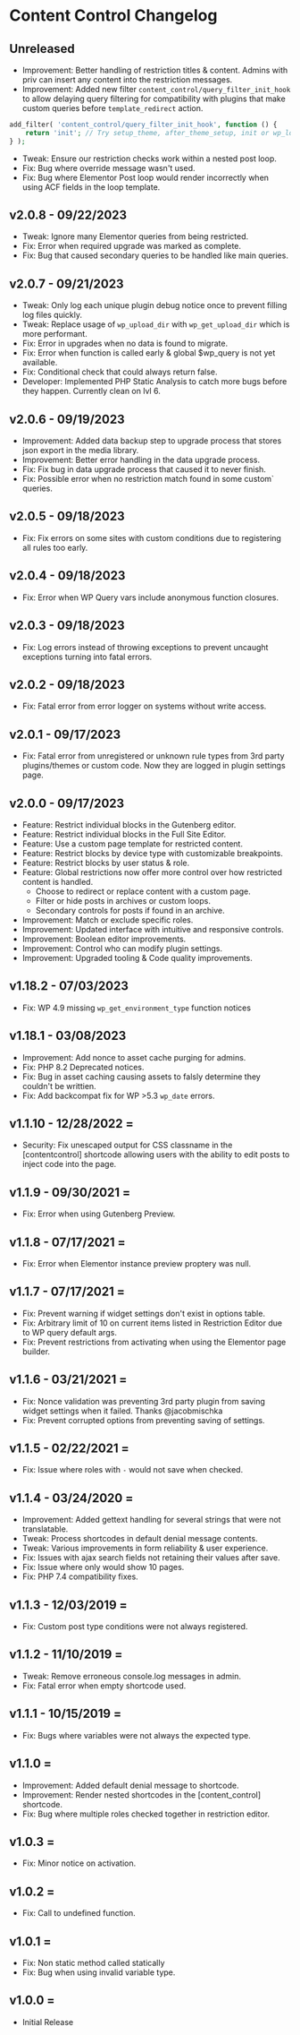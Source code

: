 # Content Control Changelog

## Unreleased

-   Improvement: Better handling of restriction titles & content. Admins with priv can insert any content into the restriction messages.
-   Improvement: Added new filter `content_control/query_filter_init_hook` to allow delaying query filtering for compatibility with plugins that make custom queries before `template_redirect` action.

```php
add_filter( 'content_control/query_filter_init_hook', function () {
    return 'init'; // Try setup_theme, after_theme_setup, init or wp_loaded
} );
```

-   Tweak: Ensure our restriction checks work within a nested post loop.
-   Fix: Bug where override message wasn't used.
-   Fix: Bug where Elementor Post loop would render incorrectly when using ACF fields in the loop template.

## v2.0.8 - 09/22/2023

-   Tweak: Ignore many Elementor queries from being restricted.
-   Fix: Error when required upgrade was marked as complete.
-   Fix: Bug that caused secondary queries to be handled like main queries.

## v2.0.7 - 09/21/2023

-   Tweak: Only log each unique plugin debug notice once to prevent filling log files quickly.
-   Tweak: Replace usage of `wp_upload_dir` with `wp_get_upload_dir` which is more performant.
-   Fix: Error in upgrades when no data is found to migrate.
-   Fix: Error when function is called early & global $wp_query is not yet available.
-   Fix: Conditional check that could always return false.
-   Developer: Implemented PHP Static Analysis to catch more bugs before they happen. Currently clean on lvl 6.

## v2.0.6 - 09/19/2023

-   Improvement: Added data backup step to upgrade process that stores json export in the media library.
-   Improvement: Better error handling in the data upgrade process.
-   Fix: Fix bug in data upgrade process that caused it to never finish.
-   Fix: Possible error when no restriction match found in some custom` queries.

## v2.0.5 - 09/18/2023

-   Fix: Fix errors on some sites with custom conditions due to registering all rules too early.

## v2.0.4 - 09/18/2023

-   Fix: Error when WP Query vars include anonymous function closures.

## v2.0.3 - 09/18/2023

-   Fix: Log errors instead of throwing exceptions to prevent uncaught exceptions turning into fatal errors.

## v2.0.2 - 09/18/2023

-   Fix: Fatal error from error logger on systems without write access.

## v2.0.1 - 09/17/2023

-   Fix: Fatal error from unregistered or unknown rule types from 3rd party plugins/themes or custom code. Now they are logged in plugin settings page.

## v2.0.0 - 09/17/2023

-   Feature: Restrict individual blocks in the Gutenberg editor.
-   Feature: Restrict individual blocks in the Full Site Editor.
-   Feature: Use a custom page template for restricted content.
-   Feature: Restrict blocks by device type with customizable breakpoints.
-   Feature: Restrict blocks by user status & role.
-   Feature: Global restrictions now offer more control over how restricted content is handled.
    -   Choose to redirect or replace content with a custom page.
    -   Filter or hide posts in archives or custom loops.
    -   Secondary controls for posts if found in an archive.
-   Improvement: Match or exclude specific roles.
-   Improvement: Updated interface with intuitive and responsive controls.
-   Improvement: Boolean editor improvements.
-   Improvement: Control who can modify plugin settings.
-   Improvement: Upgraded tooling & Code quality improvements.

## v1.18.2 - 07/03/2023

-   Fix: WP 4.9 missing `wp_get_environment_type` function notices

## v1.18.1 - 03/08/2023

-   Improvement: Add nonce to asset cache purging for admins.
-   Fix: PHP 8.2 Deprecated notices.
-   Fix: Bug in asset caching causing assets to falsly determine they couldn't be writtien.
-   Fix: Add backcompat fix for WP >5.3 `wp_date` errors.

## v1.1.10 - 12/28/2022 =

-   Security: Fix unescaped output for CSS classname in the [contentcontrol] shortcode allowing users with the ability to edit posts to inject code into the page.

## v1.1.9 - 09/30/2021 =

-   Fix: Error when using Gutenberg Preview.

## v1.1.8 - 07/17/2021 =

-   Fix: Error when Elementor instance preview proptery was null.

## v1.1.7 - 07/17/2021 =

-   Fix: Prevent warning if widget settings don't exist in options table.
-   Fix: Arbitrary limit of 10 on current items listed in Restriction Editor due to WP query default args.
-   Fix: Prevent restrictions from activating when using the Elementor page builder.

## v1.1.6 - 03/21/2021 =

-   Fix: Nonce validation was preventing 3rd party plugin from saving widget settings when it failed. Thanks @jacobmischka
-   Fix: Prevent corrupted options from preventing saving of settings.

## v1.1.5 - 02/22/2021 =

-   Fix: Issue where roles with `-` would not save when checked.

## v1.1.4 - 03/24/2020 =

-   Improvement: Added gettext handling for several strings that were not translatable.
-   Tweak: Process shortcodes in default denial message contents.
-   Tweak: Various improvements in form reliability & user experience.
-   Fix: Issues with ajax search fields not retaining their values after save.
-   Fix: Issue where only would show 10 pages.
-   Fix: PHP 7.4 compatibility fixes.

## v1.1.3 - 12/03/2019 =

-   Fix: Custom post type conditions were not always registered.

## v1.1.2 - 11/10/2019 =

-   Tweak: Remove erroneous console.log messages in admin.
-   Fix: Fatal error when empty shortcode used.

## v1.1.1 - 10/15/2019 =

-   Fix: Bugs where variables were not always the expected type.

## v1.1.0 =

-   Improvement: Added default denial message to shortcode.
-   Improvement: Render nested shortcodes in the [content_control] shortcode.
-   Fix: Bug where multiple roles checked together in restriction editor.

## v1.0.3 =

-   Fix: Minor notice on activation.

## v1.0.2 =

-   Fix: Call to undefined function.

## v1.0.1 =

-   Fix: Non static method called statically
-   Fix: Bug when using invalid variable type.

## v1.0.0 =

-   Initial Release
